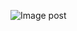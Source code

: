 ![Image](https://raw.githubusercontent.com/tetsukayama/tetsukayama.github.io/master/_images/11531636.png)
post
